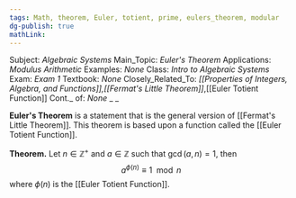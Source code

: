 ```yaml
---
tags: Math, theorem, Euler, totient, prime, eulers_theorem, modular
dg-publish: true
mathLink: 
---
```

Subject: _Algebraic Systems_
Main\_Topic: _Euler's Theorem_
Applications: _Modulus Arithmetic_
Examples: _None_
Class: _Intro to Algebraic Systems_
Exam: _Exam 1_
Textbook: _None_
Closely\_Related\_To: _[[Properties of Integers, Algebra, and Functions]],[[Fermat's Little Theorem]]_,[[Euler Totient Function]]
Cont.\_ of: _None_ 
_
_

**Euler's Theorem** is a statement that is the general version of [[Fermat's Little Theorem]]. This theorem is based upon a function called the [[Euler Totient Function]]. 

**Theorem.**  Let $n \in \mathbb{Z}^{+}$ and $a\in \mathbb{Z}$ such that $\gcd(a,n)=1$, then 
$$
a^{\phi(n)} \equiv 1 \mod n
$$
where $\phi(n)$ is the [[Euler Totient Function]]. 